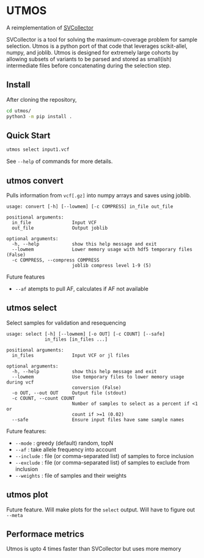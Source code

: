 # UTMOS

A reimplementation of [SVCollector](https://github.com/fritzsedlazeck/SVCollector)

SVCollector is a tool for solving the maximum-coverage problem for sample selection. Utmos is a python port of that code
that leverages scikit-allel, numpy, and joblib. Utmos is designed for extremely large cohorts by allowing subsets of
variants to be parsed and stored as small(ish) intermediate files before concatenating during the selection step.

## Install

After cloning the repository, 
```bash
cd utmos/
python3 -m pip install . 
```

## Quick Start

```bash
utmos select input1.vcf
```

See `--help` of commands for more details.

## utmos convert

Pulls information from `vcf[.gz]` into numpy arrays and saves using joblib.

```
usage: convert [-h] [--lowmem] [-c COMPRESS] in_file out_file

positional arguments:
  in_file               Input VCF
  out_file              Output joblib

optional arguments:
  -h, --help            show this help message and exit
  --lowmem              Lower memory usage with hdf5 temporary files (False)
  -c COMPRESS, --compress COMPRESS
                        joblib compress level 1-9 (5)
```

Future features
* `--af` atempts to pull AF, calculates if AF not available

## utmos select

Select samples for validation and resequencing

```
usage: select [-h] [--lowmem] [-o OUT] [-c COUNT] [--safe]
              in_files [in_files ...]

positional arguments:
  in_files              Input VCF or jl files

optional arguments:
  -h, --help            show this help message and exit
  --lowmem              Use temporary files to lower memory usage during vcf
                        conversion (False)
  -o OUT, --out OUT     Output file (stdout)
  -c COUNT, --count COUNT
                        Number of samples to select as a percent if <1 or
                        count if >=1 (0.02)
  --safe                Ensure input files have same sample names
```

Future features:
* `--mode` : greedy (default) random, topN 
* `--af` : take allele frequency into account
* `--include` : file (or comma-separated list) of samples to force inclusion
* `--exclude` : file (or comma-separated list) of samples to exclude from inclusion
* `--weights` : file of samples and their weights

## utmos plot

Future feature. Will make plots for the `select` output. Will have to figure out `--meta`

## Performace metrics
Utmos is upto 4 times faster than SVCollector but uses more memory


